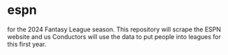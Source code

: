 # espn
for the 2024 Fantasy League season. This repository will scrape the ESPN website and us Conductors will use the data to put people into leagues for this first year. 
